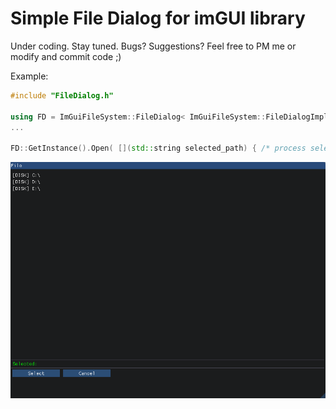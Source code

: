 # Simple File Dialog for imGUI library

Under coding. Stay tuned.
Bugs? Suggestions? Feel free to PM me or modify and commit code ;)

Example:

```cpp
#include "FileDialog.h"

using FD = ImGuiFileSystem::FileDialog< ImGuiFileSystem::FileDialogImpl >;
...

FD::GetInstance().Open( [](std::string selected_path) { /* process selected path */ } );

```
![](FileDialog.gif)
